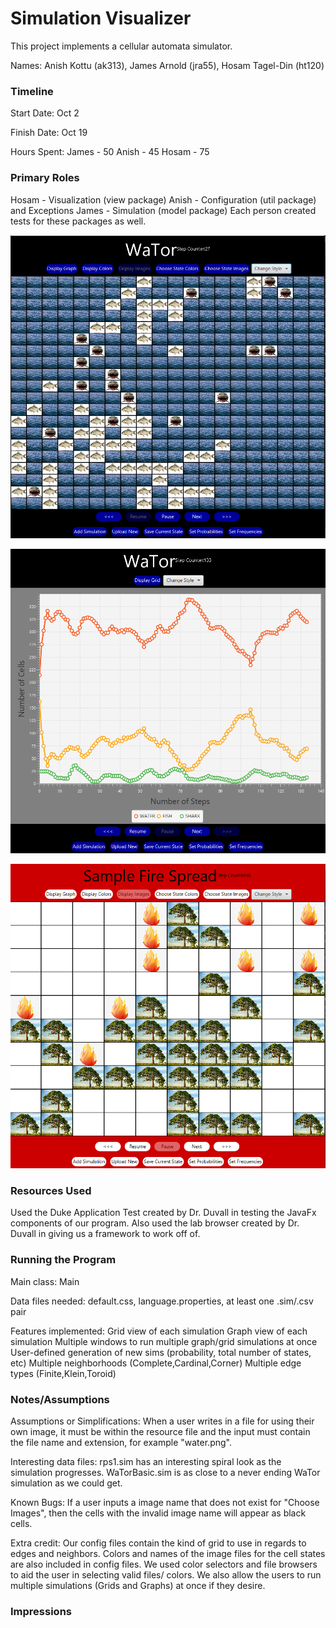 Simulation Visualizer
====

This project implements a cellular automata simulator.

Names: Anish Kottu (ak313), James Arnold (jra55), Hosam Tagel-Din (ht120)

### Timeline

Start Date: Oct 2

Finish Date: Oct 19

Hours Spent:
James - 50
Anish - 45
Hosam - 75

### Primary Roles
Hosam - Visualization (view package)
Anish - Configuration (util package) and Exceptions
James - Simulation (model package)
Each person created tests for these packages as well.

![WaTor Simulation](WaTor.PNG)


![WaTor_Grid](grid.PNG)

![Fire_Simulation](fire.PNG)

### Resources Used
Used the Duke Application Test created by Dr. Duvall in testing the JavaFx components of our program. Also used the lab browser created by Dr. Duvall in giving us a framework to work off of. 

### Running the Program

Main class: Main

Data files needed: default.css, language.properties, at least one .sim/.csv pair

Features implemented:
Grid view of each simulation
Graph view of each simulation
Multiple windows to run multiple graph/grid simulations at once
User-defined generation of new sims (probability, total number of states, etc)
Multiple neighborhoods (Complete,Cardinal,Corner)
Multiple edge types (Finite,Klein,Toroid)


### Notes/Assumptions

Assumptions or Simplifications:
When a user writes in a file for using their own image, it must be within the resource file and the input must contain the file name and extension, for example "water.png".

Interesting data files:
rps1.sim has an interesting spiral look as the simulation progresses.
WaTorBasic.sim is as close to a never ending WaTor simulation as we could get.

Known Bugs:
If a user inputs a image name that does not exist for "Choose Images", then the cells with the invalid image name will appear as black cells. 

Extra credit:
Our config files contain the kind of grid to use in regards to edges and neighbors. Colors and names of the image files for the cell states are also included in config files. We used color selectors and file browsers to aid the user in selecting valid files/ colors. We also allow the users
to run multiple simulations (Grids and Graphs) at once if they desire.

### Impressions

